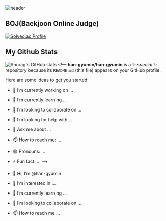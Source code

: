 ![header](https://capsule-render.vercel.app/api?type=cylinder&color=auto&height=300§ion=header&text=Gyumin's%20Github&fontSize=90)

## BOJ(Baekjoon Online Judge) 
[![Solved.ac Profile](http://mazassumnida.wtf/api/v2/generate_badge?boj=dbswo0512)](https://solved.ac/dbswo0512/)


## My Github Stats 
![Anurag's GitHub stats](https://github-readme-stats.vercel.app/api?username=han-gyumin&show_icons=true&theme=radical)
<!—
**han-gyumin/han-gyumin** is a ✨ _special_ ✨ repository because its `README.md` (this file) appears on your GitHub profile.

Here are some ideas to get you started:

- 🔭 I’m currently working on …
- 🌱 I’m currently learning …
- 👯 I’m looking to collaborate on …
- 🤔 I’m looking for help with …
- 💬 Ask me about …
- 📫 How to reach me: …
- 😄 Pronouns: …
- ⚡ Fun fact: …
—>




- 👋 Hi, I’m @han-gyumin
- 👀 I’m interested in ...
- 🌱 I’m currently learning ...
- 💞️ I’m looking to collaborate on ...
- 📫 How to reach me ...

<!---
han-gyumin/han-gyumin is a ✨ special ✨ repository because its `README.md` (this file) appears on your GitHub profile.
You can click the Preview link to take a look at your changes.
--->
